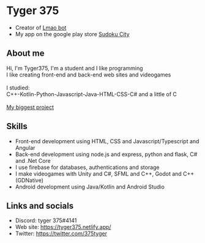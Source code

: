 # Tyger 375

- Creator of [Lmao bot](https://tyger375.github.io/LmaoBotSite/)<br>
- My app on the google play store [Sudoku City](https://play.google.com/store/apps/details?id=com.takanenstudios.sudokucitycreator)<br>

## About me

Hi, I'm Tyger375, I'm a student and I like programming<br>
I like creating front-end and back-end web sites and videogames<br>
<br>
I studied:<br>
C++-Kotlin-Python-Javascript-Java-HTML-CSS-C# and a little of C<br>
<br>
[My biggest project](https://github.com/Tyger375/Interpreter)

## Skills

- Front-end development using HTML, CSS and Javascript/Typescript and Angular<br>
- Back-end development using node.js and express, python and flask, C# and .Net Core<br>
- I use firebase for databases, authentications and storage<br>
- I make videogames with Unity and C#, SFML and C++, Godot and C++ (GDNative)<br>
- Android development using Java/Kotlin and Android Studio<br>

## Links and socials

- Discord: tyger 375#4141<br>
- Web site: https://tyger375.netlify.app/<br>
- Twitter: https://twitter.com/375tyger<br>
